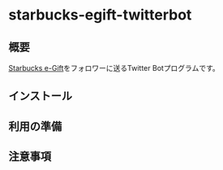 # starbucks-egift-twitterbot

## 概要

[Starbucks e-Gift](https://gift.starbucks.co.jp/card/)をフォロワーに送るTwitter Botプログラムです。

## インストール

## 利用の準備

## 注意事項

